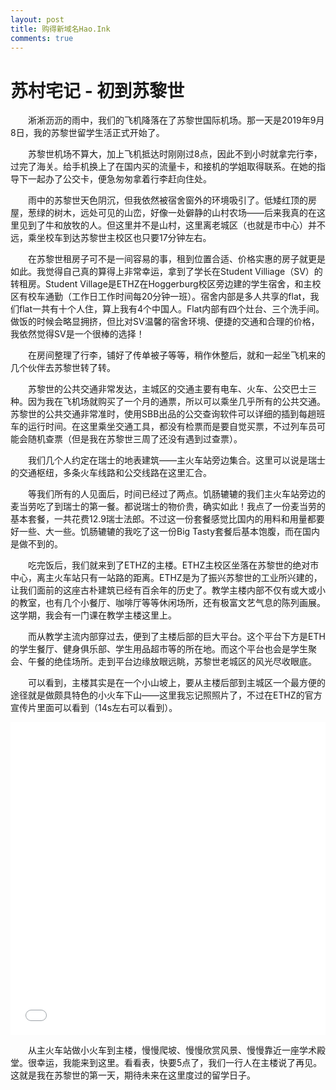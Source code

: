 ```yaml
---
layout: post
title: 购得新域名Hao.Ink
comments: true
---
```


# 苏村宅记 - 初到苏黎世

<p style="text-indent: 2em;">淅淅沥沥的雨中，我们的飞机降落在了苏黎世国际机场。那一天是2019年9月8日，我的苏黎世留学生活正式开始了。</p>


<p style="text-indent: 2em;">苏黎世机场不算大，加上飞机抵达时刚刚过8点，因此不到小时就拿完行李，过完了海关。给手机换上了在国内买的流量卡，和接机的学姐取得联系。在她的指导下一起办了公交卡，便急匆匆拿着行李赶向住处。</p>
<p style="text-indent: 2em;">雨中的苏黎世天色阴沉，但我依然被宿舍窗外的环境吸引了。低矮红顶的房屋，葱绿的树木，远处可见的山峦，好像一处僻静的山村农场——后来我真的在这里见到了牛和放牧的人。但这里并不是山村，这里离老城区（也就是市中心）并不远，乘坐校车到达苏黎世主校区也只要17分钟左右。</p>

<p style="text-indent: 2em;">在苏黎世租房子可不是一间容易的事，租到位置合适、价格实惠的房子就更是如此。我觉得自己真的算得上非常幸运，拿到了学长在Student Villiage（SV）的转租房。Student Village是ETHZ在Hoggerburg校区旁边建的学生宿舍，和主校区有校车通勤（工作日工作时间每20分钟一班）。宿舍内部是多人共享的flat，我们flat一共有十个人住，算上我有4个中国人。Flat内部有四个灶台、三个洗手间。做饭的时候会略显拥挤，但比对SV温馨的宿舍环境、便捷的交通和合理的价格，我依然觉得SV是一个很棒的选择！</p>

<p style="text-indent: 2em;">在房间整理了行李，铺好了传单被子等等，稍作休整后，就和一起坐飞机来的几个伙伴去苏黎世转了转。</p>
<p style="text-indent: 2em;">苏黎世的公共交通非常发达，主城区的交通主要有电车、火车、公交巴士三种。因为我在飞机场就购买了一个月的通票，所以可以乘坐几乎所有的公共交通。苏黎世的公共交通非常准时，使用SBB出品的公交查询软件可以详细的插到每趟班车的运行时间。在这里乘坐交通工具，都没有检票而是要自觉买票，不过列车员可能会随机查票（但是我在苏黎世三周了还没有遇到过查票）。</p>
<p style="text-indent: 2em;">我们几个人约定在瑞士的地表建筑——主火车站旁边集合。这里可以说是瑞士的交通枢纽，多条火车线路和公交线路在这里汇合。</p>

<p style="text-indent: 2em;">等我们所有的人见面后，时间已经过了两点。饥肠辘辘的我们主火车站旁边的麦当劳吃了到瑞士的第一餐。都说瑞士的物价贵，确实如此！我点了一份麦当劳的基本套餐，一共花费12.9瑞士法郎。不过这一份套餐感觉比国内的用料和用量都要好一些、大一些。饥肠辘辘的我吃了这一份Big Tasty套餐后基本饱腹，而在国内是做不到的。</p>


<p style="text-indent: 2em;">吃完饭后，我们就来到了ETHZ的主楼。ETHZ主校区坐落在苏黎世的绝对市中心，离主火车站只有一站路的距离。ETHZ是为了振兴苏黎世的工业所兴建的，让我们面前的这座古朴建筑已经有百余年的历史了。教学主楼内部不仅有或大或小的教室，也有几个小餐厅、咖啡厅等等休闲场所，还有极富文艺气息的陈列画展。这学期，我会有一门课在教学主楼这里上。</p>



<p style="text-indent: 2em;">而从教学主流内部穿过去，便到了主楼后部的巨大平台。这个平台下方是ETH的学生餐厅、健身俱乐部、学生用品超市等的所在地。而这个平台也会是学生聚会、午餐的绝佳场所。走到平台边缘放眼远眺，苏黎世老城区的风光尽收眼底。</p>


<p style="text-indent: 2em;">可以看到，主楼其实是在一个小山坡上，要从主楼后部到主城区一个最方便的途径就是做颇具特色的小火车下山——这里我忘记照照片了，不过在ETHZ的官方宣传片里面可以看到（14s左右可以看到）。</p>
<iframe src="//player.bilibili.com/player.html?aid=29813316&amp;cid=51901659&amp;page=1" width="100%" height="500" frameborder="no" scrolling="no" allowfullscreen="allowfullscreen"> </iframe>
<p style="text-indent: 2em;">从主火车站做小火车到主楼，慢慢爬坡、慢慢欣赏风景、慢慢靠近一座学术殿堂。很幸运，我能来到这里。看看表，快要5点了，我们一行人在主楼说了再见。这就是我在苏黎世的第一天，期待未来在这里度过的留学日子。</p>
